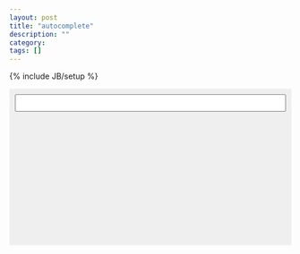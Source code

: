 ```yaml
---
layout: post
title: "autocomplete"
description: ""
category: 
tags: []
---
```

{% include JB/setup %}

<style>
  #ac-ex0 {
    height: 260px;
    background-color: #efefef;
    padding: 10px;
  }

  #ac-container {
    width: 562px;
  }

  #ac-ex0 input {
    width: 100%;
    padding: 5px;
    font-size: 15px;
    font-family: inconsolata;
    box-sizing: border-box;
    -moz-box-sizing: border-box;
    -webkit-box-sizing: border-box;
  }

  #ac-ex0 ul {
    width: 100%;
    background-color: white;
    margin: 0;
    font-family: inconsolata;
    border-left: 1px solid #ccc;
    border-right: 1px solid #ccc;
    box-sizing: border-box;
    -moz-box-sizing: border-box;
    -webkit-box-sizing: border-box;
  }

  #ac-ex0 li {
    list-style: none;
    padding: 0 0 0 8px;
    margin: 0;
    border-bottom: 1px solid #ccc;
  }
</style>

<div id="ac-ex0">
    <div class="ac-container">
        <input id="autocomplete" type="text"/>
        <ul id="autocomplete-menu"></ul>
    </div>
</div>

<script type="text/javascript" src="/assets/js/ac.js"></script>
